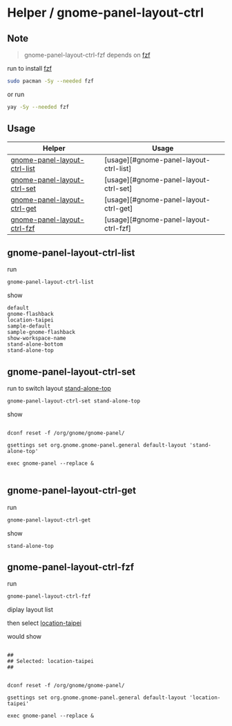 

# Helper / gnome-panel-layout-ctrl


## Note

> gnome-panel-layout-ctrl-fzf depends on [fzf](https://archlinux.org/packages/community/x86_64/fzf/)

run to install [fzf](https://archlinux.org/packages/community/x86_64/fzf/)

``` sh
sudo pacman -Sy --needed fzf
```

or run

``` sh
yay -Sy --needed fzf
```

## Usage

| Helper | Usage |
| --- | --- |
| [gnome-panel-layout-ctrl-list](config/helper/gnome-panel-layout-ctrl-list) | [usage][#gnome-panel-layout-ctrl-list] |
| [gnome-panel-layout-ctrl-set](config/helper/gnome-panel-layout-ctrl-set) | [usage][#gnome-panel-layout-ctrl-set] |
| [gnome-panel-layout-ctrl-get](config/helper/gnome-panel-layout-ctrl-get) | [usage][#gnome-panel-layout-ctrl-get] |
| [gnome-panel-layout-ctrl-fzf](config/helper/gnome-panel-layout-ctrl-fzf) | [usage][#gnome-panel-layout-ctrl-fzf] |


## gnome-panel-layout-ctrl-list

run

``` sh
gnome-panel-layout-ctrl-list
```

show

```
default
gnome-flashback
location-taipei
sample-default
sample-gnome-flashback
show-workspace-name
stand-alone-bottom
stand-alone-top
```


## gnome-panel-layout-ctrl-set

run to switch layout [stand-alone-top](config/gnome-panel-layouts/stand-alone-top.layout)

``` sh
gnome-panel-layout-ctrl-set stand-alone-top
```

show

```

dconf reset -f /org/gnome/gnome-panel/

gsettings set org.gnome.gnome-panel.general default-layout 'stand-alone-top'

exec gnome-panel --replace &


```


## gnome-panel-layout-ctrl-get

run

``` sh
gnome-panel-layout-ctrl-get
```

show

```
stand-alone-top
```


## gnome-panel-layout-ctrl-fzf

run

``` sh
gnome-panel-layout-ctrl-fzf
```

diplay layout list

then select [location-taipei](config/gnome-panel-layouts/location-taipei.layout)

would show

```

##
## Selected: location-taipei
##


dconf reset -f /org/gnome/gnome-panel/

gsettings set org.gnome.gnome-panel.general default-layout 'location-taipei'

exec gnome-panel --replace &


```
